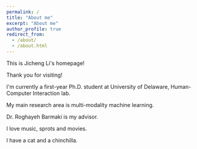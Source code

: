 ```yaml
---
permalink: /
title: "About me"
excerpt: "About me"
author_profile: true
redirect_from: 
  - /about/
  - /about.html
---
```


This is Jicheng Li's homepage!

Thank you for visiting!

I'm currently a first-year Ph.D. student at University of Delaware, Human-Computer Interaction lab.

My main research area is multi-modality machine learning.

Dr. Roghayeh Barmaki is my advisor.

I love music, sprots and movies.

I have a cat and a chinchilla.

